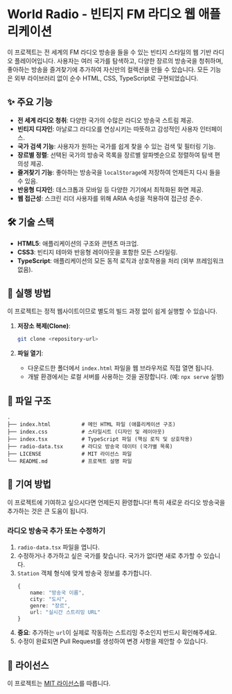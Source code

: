 
# World Radio - 빈티지 FM 라디오 웹 애플리케이션

이 프로젝트는 전 세계의 FM 라디오 방송을 들을 수 있는 빈티지 스타일의 웹 기반 라디오 플레이어입니다. 사용자는 여러 국가를 탐색하고, 다양한 장르의 방송국을 청취하며, 좋아하는 방송을 즐겨찾기에 추가하여 자신만의 컬렉션을 만들 수 있습니다. 모든 기능은 외부 라이브러리 없이 순수 HTML, CSS, TypeScript로 구현되었습니다.

## ✨ 주요 기능

- **전 세계 라디오 청취**: 다양한 국가의 수많은 라디오 방송국 스트림 제공.
- **빈티지 디자인**: 아날로그 라디오를 연상시키는 따뜻하고 감성적인 사용자 인터페이스.
- **국가 검색 기능**: 사용자가 원하는 국가를 쉽게 찾을 수 있는 검색 및 필터링 기능.
- **장르별 정렬**: 선택된 국가의 방송국 목록을 장르별 알파벳순으로 정렬하여 탐색 편의성 제공.
- **즐겨찾기 기능**: 좋아하는 방송국을 `localStorage`에 저장하여 언제든지 다시 들을 수 있음.
- **반응형 디자인**: 데스크톱과 모바일 등 다양한 기기에서 최적화된 화면 제공.
- **웹 접근성**: 스크린 리더 사용자를 위해 ARIA 속성을 적용하여 접근성 준수.

## 🛠️ 기술 스택

- **HTML5**: 애플리케이션의 구조와 콘텐츠 마크업.
- **CSS3**: 빈티지 테마와 반응형 레이아웃을 포함한 모든 스타일링.
- **TypeScript**: 애플리케이션의 모든 동적 로직과 상호작용을 처리 (외부 프레임워크 없음).

## 🚀 실행 방법

이 프로젝트는 정적 웹사이트이므로 별도의 빌드 과정 없이 쉽게 실행할 수 있습니다.

1.  **저장소 복제(Clone)**:
    ```bash
    git clone <repository-url>
    ```

2.  **파일 열기**:
    -   다운로드한 폴더에서 `index.html` 파일을 웹 브라우저로 직접 열면 됩니다.
    -   개발 환경에서는 로컬 서버를 사용하는 것을 권장합니다. (예: `npx serve` 실행)

## 📂 파일 구조

```
.
├── index.html          # 메인 HTML 파일 (애플리케이션 구조)
├── index.css           # 스타일시트 (디자인 및 레이아웃)
├── index.tsx           # TypeScript 파일 (핵심 로직 및 상호작용)
├── radio-data.tsx      # 라디오 방송국 데이터 (국가별 목록)
├── LICENSE             # MIT 라이선스 파일
└── README.md           # 프로젝트 설명 파일
```

## 🤝 기여 방법

이 프로젝트에 기여하고 싶으시다면 언제든지 환영합니다! 특히 새로운 라디오 방송국을 추가하는 것은 큰 도움이 됩니다.

### 라디오 방송국 추가 또는 수정하기

1.  `radio-data.tsx` 파일을 엽니다.
2.  수정하거나 추가하고 싶은 국가를 찾습니다. 국가가 없다면 새로 추가할 수 있습니다.
3.  `Station` 객체 형식에 맞게 방송국 정보를 추가합니다.
    ```typescript
    {
        name: "방송국 이름",
        city: "도시",
        genre: "장르",
        url: "실시간 스트리밍 URL"
    }
    ```
4.  **중요**: 추가하는 `url`이 실제로 작동하는 스트리밍 주소인지 반드시 확인해주세요.
5.  수정이 완료되면 Pull Request를 생성하여 변경 사항을 제안할 수 있습니다.

## 📄 라이선스

이 프로젝트는 [MIT 라이선스](./LICENSE)를 따릅니다.
